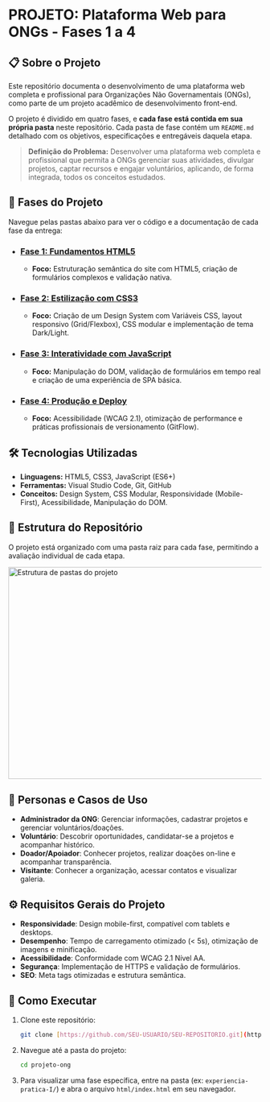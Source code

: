 # PROJETO: Plataforma Web para ONGs - Fases 1 a 4

## 📋 Sobre o Projeto

Este repositório documenta o desenvolvimento de uma plataforma web completa e profissional para Organizações Não Governamentais (ONGs), como parte de um projeto acadêmico de desenvolvimento front-end. 

O projeto é dividido em quatro fases, e **cada fase está contida em sua própria pasta** neste repositório. Cada pasta de fase contém um `README.md` detalhado com os objetivos, especificações e entregáveis daquela etapa.

> **Definição do Problema:** Desenvolver uma plataforma web completa e profissional que permita a ONGs gerenciar suas atividades, divulgar projetos, captar recursos e engajar voluntários, aplicando, de forma integrada, todos os conceitos estudados.

## 🚀 Fases do Projeto

Navegue pelas pastas abaixo para ver o código e a documentação de cada fase da entrega:

* ### [Fase 1: Fundamentos HTML5](./experiencia-pratica-I/README.md)
    * **Foco:** Estruturação semântica do site com HTML5, criação de formulários complexos e validação nativa.

* ### [Fase 2: Estilização com CSS3](./experiencia-pratica-II/README.md)
    * **Foco:** Criação de um Design System com Variáveis CSS, layout responsivo (Grid/Flexbox), CSS modular e implementação de tema Dark/Light.

* ### [Fase 3: Interatividade com JavaScript](./experiencia-pratica-III/README.md)
    * **Foco:** Manipulação do DOM, validação de formulários em tempo real e criação de uma experiência de SPA básica.

* ### [Fase 4: Produção e Deploy](./fexperiencia-pratica-IV/README.md)
    * **Foco:** Acessibilidade (WCAG 2.1), otimização de performance e práticas profissionais de versionamento (GitFlow).

## 🛠️ Tecnologias Utilizadas

* **Linguagens:** HTML5, CSS3, JavaScript (ES6+)
* **Ferramentas:** Visual Studio Code, Git, GitHub
* **Conceitos:** Design System, CSS Modular, Responsividade (Mobile-First), Acessibilidade, Manipulação do DOM.

## 📁 Estrutura do Repositório

O projeto está organizado com uma pasta raiz para cada fase, permitindo a avaliação individual de cada etapa.

<img width="508" height="421" alt="Estrutura de pastas do projeto" src="https://github.com/user-attachments/assets/369a6c9f-6005-48aa-86b0-4d5cc5bcf1a8" />

## 👥 Personas e Casos de Uso

* **Administrador da ONG**: Gerenciar informações, cadastrar projetos e gerenciar voluntários/doações.
* **Voluntário**: Descobrir oportunidades, candidatar-se a projetos e acompanhar histórico.
* **Doador/Apoiador**: Conhecer projetos, realizar doações on-line e acompanhar transparência.
* **Visitante**: Conhecer a organização, acessar contatos e visualizar galeria.

## ⚙️ Requisitos Gerais do Projeto

* **Responsividade**: Design mobile-first, compatível com tablets e desktops.
* **Desempenho**: Tempo de carregamento otimizado (< 5s), otimização de imagens e minificação.
* **Acessibilidade**: Conformidade com WCAG 2.1 Nível AA.
* **Segurança**: Implementação de HTTPS e validação de formulários.
* **SEO**: Meta tags otimizadas e estrutura semântica.

## 🔧 Como Executar

1.  Clone este repositório:
    ```bash
    git clone [https://github.com/SEU-USUARIO/SEU-REPOSITORIO.git](https://github.com/SEU-USUARIO/SEU-REPOSITORIO.git)
    ```
2.  Navegue até a pasta do projeto:
    ```bash
    cd projeto-ong
    ```
3.  Para visualizar uma fase específica, entre na pasta (ex: `experiencia-pratica-I/`) e abra o arquivo `html/index.html` em seu navegador.